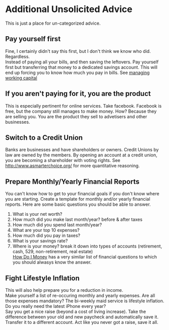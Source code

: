 # Additional Unsolicited Advice
This is just a place for un-categorized advice. 

## Pay yourself first
Fine, I certainly didn't say this first, but I don't think we know who did. Regardless.  
Instead of paying all your bills, and then saving the leftovers. Pay yourself first but transferring that money to a dedicated savings account. This will end up forcing you to know how much you pay in bills. See [managing working capital](#managing-working-capital)

## If you aren't paying for it, you are the product
This is especially pertinent for online services. Take facebook. Facebook is free, but the company still manages to make money. How? Because they are selling you. You are the product they sell to advetisers and other businesses.  

## Switch to a Credit Union
Banks are businesses and have shareholders or owners. Credit Unions by law are owned by the members. By opening an account at a credit union, you are becoming a shareholder with voting rights. See <http://www.asmarterchoice.org/> for more quantitative reasoning.  

## Prepare Monthly/Yearly Financial Reports
You can't know how to get to your financial goals if you don't know where you are starting. 
Create a template for monthly and/or yearly financial reports. Here are some basic questions you should be able to answer.  
1. What is your net worth?  
2. How much did you make last month/year? before & after taxes  
3. How much did you spend last month/year?  
4. What are your top 10 expenses?  
5. How much did you pay in taxes?  
6. What is your savings rate?  
7. Where is your money? break it down into types of accounts (retirement, cash, 529, non-retirement, real estate)  
[How Do I Money](http://howdoimoney.com/can-answer-ten-easiest-money-questions-ever/) has a very similar list of financial questions to which you should alwasys know the answer.

## Fight Lifestyle Inflation
This will also help prepare you for a reduction in income.  
Make yourself a list of re-occuring monthly and yearly expenses. Are all those expenses mandatory? The bi-weekly maid service is lifestyle inflation. Do you really need the latest iPhone every year?  
Say you get a nice raise (beyond a cost of living increase). Take the difference between your old and new paycheck and automatically save it. Transfer it to a different account. Act like you never got a raise, save it all.

